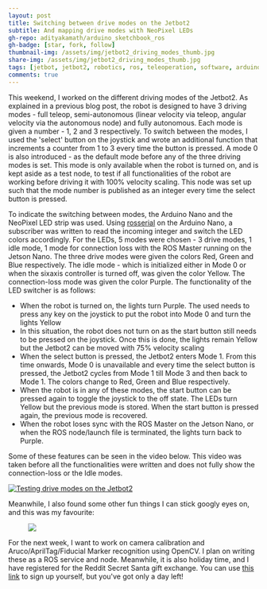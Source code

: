 ```yaml
---
layout: post
title: Switching between drive modes on the Jetbot2
subtitle: And mapping drive modes with NeoPixel LEDs
gh-repo: adityakamath/arduino_sketchbook_ros
gh-badge: [star, fork, follow]
thumbnail-img: /assets/img/jetbot2_driving_modes_thumb.jpg
share-img: /assets/img/jetbot2_driving_modes_thumb.jpg
tags: [jetbot, jetbot2, robotics, ros, teleoperation, software, arduino]
comments: true
---
```


This weekend, I worked on the different driving modes of the Jetbot2. As explained in a previous blog post, the robot is designed to have 3 driving modes - full teleop, semi-autonomous (linear velocity via teleop, angular velocity via the autonomous node) and fully autonomous. Each mode is given a number - 1, 2 and 3 respectively. To switch between the modes, I used the 'select' button on the joystick and wrote an additional function that increments a counter from 1 to 3 every time the button is pressed. A mode 0 is also introduced - as the default mode before any of the three driving modes is set. This mode is only available when the robot is turned on, and is kept aside as a test node, to test if all functionalities of the robot are working before driving it with 100% velocity scaling. This node was set up such that the mode number is published as an integer every time the select button is pressed. 

To indicate the switching between modes, the Arduino Nano and the NeoPixel LED strip was used. Using [rosserial](http://wiki.ros.org/rosserial) on the Arduino Nano, a subscriber was written to read the incoming integer and switch the LED colors accordingly. For the LEDs, 5 modes were chosen - 3 drive modes, 1 idle mode, 1 mode for connection loss with the ROS Master running on the Jetson Nano. The three drive modes were given the colors Red, Green and Blue respectively. The idle mode - which is initialized either in Mode 0 or when the sixaxis controller is turned off, was given the color Yellow. The connection-loss mode was given the color Purple. The functionality of the LED switcher is as follows:

* When the robot is turned on, the lights turn Purple. The used needs to press any key on the joystick to put the robot into Mode 0 and turn the lights Yellow
* In this situation, the robot does not turn on as the start button still needs to be pressed on the joystick. Once this is done, the lights remain Yellow but the Jetbot2 can be moved with 75% velocity scaling
* When the select button is pressed, the Jetbot2 enters Mode 1. From this time onwards, Mode 0 is unavailable and every time the select button is pressed, the Jetbot2 cycles from Mode 1 till Mode 3 and then back to Mode 1. The colors change to Red, Green and Blue respectively. 
* When the robot is in any of these modes, the start button can be pressed again to toggle the joystick to the off state. The LEDs turn Yellow but the previous mode is stored. When the start button is pressed again, the previous mode is recovered. 
* When the robot loses sync with the ROS Master on the Jetson Nano, or when the ROS node/launch file is terminated, the lights turn back to Purple. 

Some of these features can be seen in the video below. This video was taken before all the functionalities were written and does not fully show the connection-loss or the Idle modes. 

[![Testing drive modes on the Jetbot2](https://adityakamath.github.com/assets/img/jetbot2_driving_modes_ss.png)](https://www.youtube.com/watch?v=-XmJxytU4ko "[Testing drive modes on the Jetbot2 - Click to Watch!")

Meanwhile, I also found some other fun things I can stick googly eyes on, and this was my favourite: 

<figure class="aligncenter">
	<img src="https://adityakamath.github.com/assets/img/googly_eyes_random.jpg" />
</figure>

For the next week, I want to work on camera calibration and Aruco/AprilTag/Fiducial Marker recognition using OpenCV. I plan on writing these as a ROS service and node. Meanwhile, it is also holiday time, and I have registered for the Reddit Secret Santa gift exchange. You can use [this link](http://www.redditgifts.com/?inv=ExCc) to sign up yourself, but you've got only a day left!



